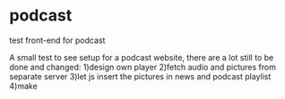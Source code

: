 # podcast
test front-end for podcast 


A small test to see setup for a podcast website, there are a lot still to be done and changed:
1)design own player
2)fetch audio and pictures from separate server
3)let js insert the pictures in news and podcast playlist
4)make 
